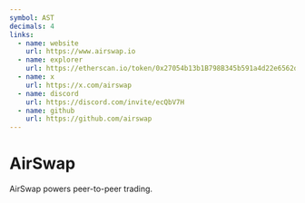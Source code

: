 ```yaml
---
symbol: AST
decimals: 4
links:
  - name: website
    url: https://www.airswap.io
  - name: explorer
    url: https://etherscan.io/token/0x27054b13b1B798B345b591a4d22e6562d47eA75a
  - name: x
    url: https://x.com/airswap
  - name: discord
    url: https://discord.com/invite/ecQbV7H
  - name: github
    url: https://github.com/airswap
---
```


# AirSwap

AirSwap powers peer-to-peer trading.

